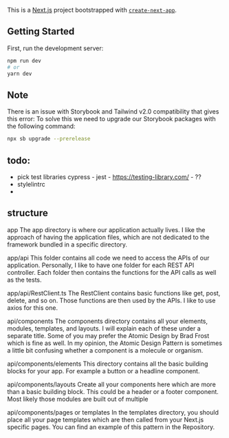 This is a [Next.js](https://nextjs.org/) project bootstrapped with [`create-next-app`](https://github.com/vercel/next.js/tree/canary/packages/create-next-app).

## Getting Started

First, run the development server:

```bash
npm run dev
# or
yarn dev
```


## Note
There is an issue with Storybook and Tailwind v2.0 compatibility that gives this error:
To solve this we need to upgrade our Storybook packages with the following command:
```bash
npx sb upgrade --prerelease
```



## todo:
- pick test libraries cypress - jest - https://testing-library.com/ - ??
- stylelintrc
-


## structure

app
The app directory is where our application actually lives. I like the approach of having the application files, which are not dedicated to the framework bundled in a specific directory.


app/api
This folder contains all code we need to access the APIs of our application. Personally, I like to have one folder for each REST API controller. Each folder then contains the functions for the API calls as well as the tests.

app/api/RestClient.ts
The RestClient contains basic functions like get, post, delete, and so on. Those functions are then used by the APIs. I like to use axios for this one.


api/components
The components directory contains all your elements, modules, templates, and layouts. I will explain each of these under a separate title. Some of you may prefer the Atomic Design by Brad Frost which is fine as well. In my opinion, the Atomic Design Pattern is sometimes a little bit confusing whether a component is a molecule or organism.


api/components/elements
This directory contains all the basic building blocks for your app. For example a button or a headline component.


api/components/layouts
Create all your components here which are more than a basic building block. This could be a header or a footer component. Most likely those modules are built out of multiple


api/components/pages or templates
In the templates directory, you should place all your page templates which are then called from your Next.js specific pages. You can find an example of this pattern in the Repository.